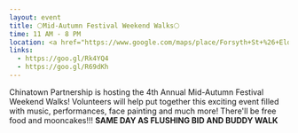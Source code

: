 ```yaml
---
layout: event
title: 🌕Mid-Autumn Festival Weekend Walks🌕
time: 11 AM - 8 PM
location: <a href="https://www.google.com/maps/place/Forsyth+St+%26+Eldridge+St,+New+York,+NY+10002/@40.7137525,-73.9961507,17z/data=!3m1!4b1!4m5!3m4!1s0x89c25a2890c9ec97:0xe04e2396f8ef71e2!8m2!3d40.7137525!4d-73.993962">Forsyth St & Eldrige St</a>, Manhattan
links:
  - https://goo.gl/Rk4YQ4
  - https://goo.gl/R69dKh
---
```

Chinatown Partnership is hosting the 4th Annual Mid-Autumn Festival Weekend Walks! Volunteers will help put together this exciting event filled with music, performances, face painting and much more! There'll be free food and mooncakes!!!
**SAME DAY AS FLUSHING BID AND BUDDY WALK**